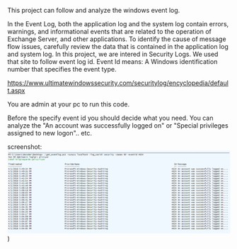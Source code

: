 This project can follow and analyze the windows event log. 

In the Event Log, both the application log and the system log contain errors, warnings, and informational events that are related to the operation of Exchange Server, and other applications. To identify the cause of message flow issues, carefully review the data that is contained in the application log and system log.
In this project, we are intered in Security Logs. We used that site to follow event log id. Event Id means: A Windows identification number that specifies the event type. 

https://www.ultimatewindowssecurity.com/securitylog/encyclopedia/default.aspx 

You are admin at your pc to run this code.

Before the specify event id you should decide what you need. You can analyze the "An account was successfully logged on" or "Special privileges assigned to new logon".. etc.

screenshot: ![alt text](https://github.com/esmanurtufan/event-log-analyze/blob/master/decoder%204624.PNG)
)




